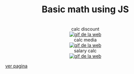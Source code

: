 <div align="center">
	<h1>Basic math using JS</h1>
  <br><span>calc discount</span><br>
	<a href="https://nekoshooter.github.io/matJs/cuponDescuentos/descuentos.html"><img src="https://media.giphy.com/media/ohTCpqQNQ7BHs6NnHx/giphy.gif" alt="gif de la web"></a>
  <br><span>calc media</span><br>
	<a href="https://nekoshooter.github.io/matJs/estadisticaBasica/calcularPMM.html"><img src="https://media.giphy.com/media/lLfaDybrEJgPM43vxi/giphy.gif" alt="gif de la web"></a>
  <br><span>salary calc</span><br>
	<a href="https://nekoshooter.github.io/matJs/graficoSalarial/analisisSalarial.html"><img src="https://media.giphy.com/media/mcU80KtuxnqphiXsbG/giphy.gif" alt="gif de la web"></a>
</div>

[ver pagina](https://nekoshooter.github.io/matJs/index.html)